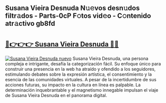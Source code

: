 ## Susana Vieira Desnuda N𝚞𝚎vos desn𝚞dos filtr𝚊dos - Parts-0cP F𝚘tos vid𝚎o - C𝚘ntenido atr𝚊ctivo gb8fd

# <h2><a href="http://mb5dym.tromn.icu/?c=Susana+Vieira+Desnuda">🔗👉👉👉 Susana Vieira Desnuda 🔗🔗</a></h2>

[![Susana Vieira Desnuda nuevo](https://i.imgur.com/pEAQMta.gif)](http://mb5dym.tromn.icu/?c=Susana+Vieira+Desnuda)
Susana Vieira Desnuda, una persona compleja e intrigante, desafía la categorización fácil. Su enfoque único para construir una presencia en la web ha atraído y ofendido a los seguidores, estimulando debates sobre la expresión artística, el consentimiento y la esencia de las comunidades virtuales. A pesar de la incertidumbre de sus acciones futuras, su impacto en la cultura en línea es palpable. La determinación inquebrantable y el magnetismo innegable impulsan el viaje de Susana Vieira Desnuda en el panorama digital.
